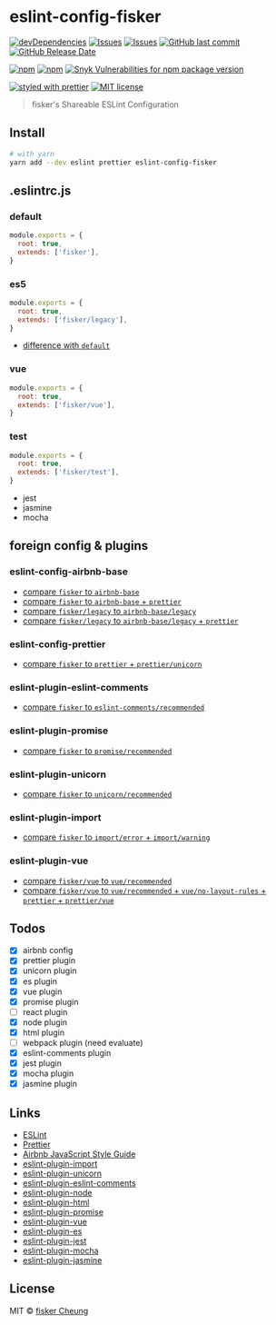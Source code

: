 # eslint-config-fisker

[![devDependencies](https://img.shields.io/david/dev/fisker/eslint-config-fisker.svg?style=flat-square)](https://david-dm.org/fisker/eslint-config-fisker)
[![Issues](http://img.shields.io/github/issues/fisker/eslint-config-fisker.svg?style=flat-square)](https://github.com/fisker/eslint-config-fisker/issues)
[![Issues](https://img.shields.io/github/issues-pr/fisker/eslint-config-fisker.svg?style=flat-square)](https://github.com/fisker/eslint-config-fisker/pulls)
[![GitHub last commit](https://img.shields.io/github/last-commit/fisker/eslint-config-fisker.svg?style=flat-square)](https://github.com/fisker/eslint-config-fisker/commits)
[![GitHub Release Date](https://img.shields.io/github/release-date/fisker/eslint-config-fisker.svg?style=flat-square)](https://github.com/fisker/eslint-config-fisker/releases)

[![npm](https://img.shields.io/npm/v/eslint-config-fisker.svg?style=flat-square)](https://www.npmjs.com/package/eslint-config-fisker)
[![npm](https://img.shields.io/npm/dt/eslint-config-fisker.svg?style=flat-square)](https://www.npmtrends.com/eslint-config-fiske)
[![Snyk Vulnerabilities for npm package version](https://img.shields.io/snyk/vulnerabilities/npm/eslint-config-fisker.svg?style=flat-square)](https://snyk.io/vuln/npm:eslint-config-fisker)

[![styled with prettier](https://img.shields.io/badge/styled_with-prettier-ff69b4.svg?style=flat-square)](https://github.com/prettier/prettier)
[![MIT license](https://img.shields.io/github/license/fisker/eslint-config-fisker.svg?style=flat-square)](http://opensource.org/licenses/MIT)

> fisker's Shareable ESLint Configuration

## Install

```sh
# with yarn
yarn add --dev eslint prettier eslint-config-fisker
```

## .eslintrc.js

### default

```js
module.exports = {
  root: true,
  extends: ['fisker'],
}
```

### es5

```js
module.exports = {
  root: true,
  extends: ['fisker/legacy'],
}
```

- [difference with `default`](https://github.com/fisker/eslint-config-fisker/tree/master/docs/compare-fisker-legacy.md)

### vue

```js
module.exports = {
  root: true,
  extends: ['fisker/vue'],
}
```

### test

```js
module.exports = {
  root: true,
  extends: ['fisker/test'],
}
```

- jest
- jasmine
- mocha

## foreign config & plugins

### eslint-config-airbnb-base

- [compare `fisker` to `airbnb-base`](https://github.com/fisker/eslint-config-fisker/tree/master/docs/compare-fisker-airbnb.md)
- [compare `fisker` to `airbnb-base` + `prettier`](https://github.com/fisker/eslint-config-fisker/tree/master/docs/compare-fisker-airbnb-prettier.md)
- [compare `fisker/legacy` to `airbnb-base/legacy`](https://github.com/fisker/eslint-config-fisker/tree/master/docs/compare-legacy-airbnb-legacy.md)
- [compare `fisker/legacy` to `airbnb-base/legacy` + `prettier`](https://github.com/fisker/eslint-config-fisker/tree/master/docs/compare-legacy-airbnb-legacy-prettier.md)

### eslint-config-prettier

- [compare `fisker` to `prettier` + `prettier/unicorn`](https://github.com/fisker/eslint-config-fisker/tree/master/docs/compare-fisker-prettier.md)

### eslint-plugin-eslint-comments

- [compare `fisker` to `eslint-comments/recommended`](https://github.com/fisker/eslint-config-fisker/tree/master/docs/compare-fisker-eslint-comments.md)

### eslint-plugin-promise

- [compare `fisker` to `promise/recommended`](https://github.com/fisker/eslint-config-fisker/tree/master/docs/compare-fisker-promise.md)

### eslint-plugin-unicorn

- [compare `fisker` to `unicorn/recommended`](https://github.com/fisker/eslint-config-fisker/tree/master/docs/compare-fisker-unicorn.md)

### eslint-plugin-import

- [compare `fisker` to `import/error` + `import/warning`](https://github.com/fisker/eslint-config-fisker/tree/master/docs/compare-fisker-import.md)

### eslint-plugin-vue

- [compare `fisker/vue` to `vue/recommended`](https://github.com/fisker/eslint-config-fisker/tree/master/docs/compare-vue-vue.md)
- [compare `fisker/vue` to `vue/recommended` + `vue/no-layout-rules` + `prettier` + `prettier/vue`](https://github.com/fisker/eslint-config-fisker/tree/master/docs/compare-vue-vue-prettier.md)

## Todos

- [x] airbnb config
- [x] prettier plugin
- [x] unicorn plugin
- [x] es plugin
- [x] vue plugin
- [x] promise plugin
- [ ] react plugin
- [x] node plugin
- [x] html plugin
- [ ] webpack plugin (need evaluate)
- [x] eslint-comments plugin
- [x] jest plugin
- [x] mocha plugin
- [x] jasmine plugin

## Links

- [ESLint](https://eslint.org/)
- [Prettier](https://prettier.io/)
- [Airbnb JavaScript Style Guide](https://github.com/airbnb/javascript)
- [eslint-plugin-import](https://github.com/benmosher/eslint-plugin-import)
- [eslint-plugin-unicorn](https://github.com/sindresorhus/eslint-plugin-unicorn)
- [eslint-plugin-eslint-comments](https://github.com/mysticatea/eslint-plugin-eslint-comments)
- [eslint-plugin-node](https://github.com/mysticatea/eslint-plugin-node)
- [eslint-plugin-html](https://github.com/BenoitZugmeyer/eslint-plugin-html)
- [eslint-plugin-promise](https://github.com/xjamundx/eslint-plugin-promise)
- [eslint-plugin-vue](https://github.com/vuejs/eslint-plugin-vue)
- [eslint-plugin-es](https://github.com/mysticatea/eslint-plugin-es)
- [eslint-plugin-jest](https://github.com/jest-community/eslint-plugin-jest)
- [eslint-plugin-mocha](https://github.com/lo1tuma/eslint-plugin-mocha)
- [eslint-plugin-jasmine](https://github.com/tlvince/eslint-plugin-jasmine)

## License

MIT © [fisker Cheung](https://www.fiskercheung.com/)

